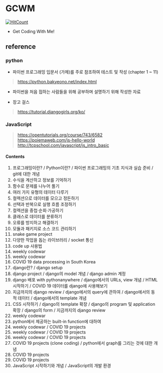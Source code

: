 # GCWM  

[![HitCount](http://hits.dwyl.com/daegukdo/GCWM.svg)](http://hits.dwyl.com/daegukdo/GCWM)  

 - Get Coding With Me!  

## reference  

### python  

 - 파이썬 프로그래밍 입문서 (가제)를 주로 참조하여 테스트 및 작성 (chapter 1 ~ 11)  
 
 > https://python.bakyeono.net/index.html  
 
 - 파이썬을 처음 접하는 사람들을 위해 공부하며 설명하기 위해 작성한 자료  

 - 장고 걸스  

 > https://tutorial.djangogirls.org/ko/  

### JavaScript

 > https://opentutorials.org/course/743/6582  
 > https://poiemaweb.com/js-hello-world  
 > http://tcpschool.com/javascript/js_intro_basic  

#### Contents

 1. 프로그래밍이란? / Python이란? / 파이썬 프로그래밍의 기초 지식과 실습 준비 / git에 대한 개념  
 2. 수식을 계산하고 정보를 기억하기  
 3. 함수로 문제를 나누어 풀기  
 4. 여러 가지 유형의 데이터 다루기  
 5. 컬렉션으로 데이터를 모으고 정돈하기  
 6. 선택과 반복으로 실행 흐름 조정하기  
 7. 컬렉션을 중첩·순회·가공하기  
 8. 클래스로 데이터를 분류하기  
 9. 오류를 방지하고 해결하기  
 10. 모듈과 패키지로 소스 코드 관리하기  
 11. snake game project  
 12. 다양한 작업을 돕는 라이브러리 / socket 통신  
 13. code up 사용법  
 14. weekly codewar  
 15. weekly codewar  
 16. COVID 19 data processing in South Korea  
 17. django란? / django setup  
 18. django project / django의 model 개념 / django admin 계정  
 19. django 배포 with pythonanywhere / django에서의 URLs, view 개념 / HTML 시작하기 / COVID 19 데이터를 django에 사용해보기  
 20. 지금까지의 django review / django에서의 query에 관하여 / django에서의 동적 데이터 / django에서의 template 개념  
 21. CSS 시작하기 / django의 template 확장 / django의 program 및 application 확장 / django의 form / 지금까지의 django review  
 22. weekly codewar  
 23. python에서 제공하는 built-in function에 대하여  
 24. weekly codewar / COVID 19 projects  
 25. weekly codewar / COVID 19 projects  
 26. weekly codewar / COVID 19 projects  
 27. COVID 19 projects (clone coding) / python에서 graph를 그리는 것에 대한 개념  
 28. COVID 19 projects  
 29. COVID 19 projects  
 30. JavaScript 시작하기와 개념 / JavaScript의 개발 환경  